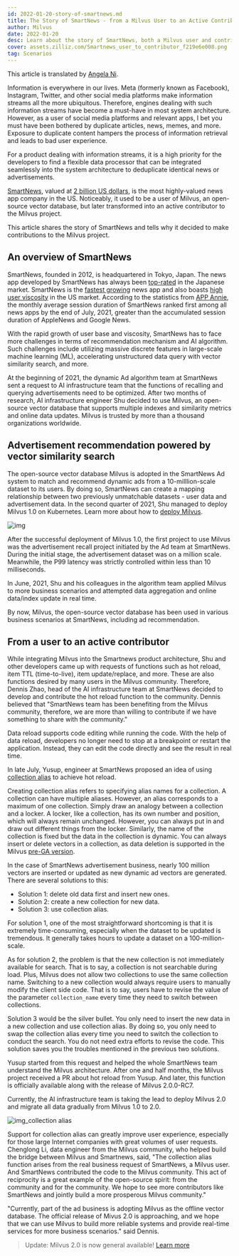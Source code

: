 ```yaml
---
id: 2022-01-20-story-of-smartnews.md
title: The Story of SmartNews - from a Milvus User to an Active Contributor
author: Milvus
date: 2022-01-20
desc: Learn about the story of SmartNews, both a Milvus user and contributor.
cover: assets.zilliz.com/Smartnews_user_to_contributor_f219e6e008.png
tag: Scenarios
---
```


This article is translated by [Angela Ni](https://www.linkedin.com/in/yiyun-n-2aa713163/).


Information is everywhere in our lives. Meta (formerly known as Facebook), Instagram, Twitter, and other social media platforms make information streams all the more ubiquitous. Therefore, engines dealing with such information streams have become a must-have in most system architecture. However, as a user of social media platforms and relevant apps, I bet you must have been bothered by duplicate articles, news, memes, and more. Exposure to duplicate content hampers the process of information retrieval and leads to bad user experience.


For a product dealing with information streams, it is a high priority for the developers to find a flexible data processor that can be integrated seamlessly into the system architecture to deduplicate identical news or advertisements.

[SmartNews](https://www.smartnews.com/en/), valued at [2 billion US dollars](https://techcrunch.com/2021/09/15/news-aggregator-smartnews-raises-230-million-valuing-its-business-at-2-billion/), is the most highly-valued news app company in the US. Noticeably, it used to be a user of Milvus, an open-source vector database, but later transformed into an active contributor to the Milvus project.

This article shares the story of SmartNews and tells why it decided to make contributions to the Milvus project.

## An overview of SmartNews

SmartNews, founded in 2012, is headquartered in Tokyo, Japan. The news app developed by SmartNews has always been [top-rated](https://www.businessinsider.com/guides/smartnews-free-news-app-2018-9) in the Japanese market. SmartNews is the [fastest growing](https://about.smartnews.com/en/2019/06/12/smartnews-builds-global-momentum-with-over-500-us-growth-new-executives-and-three-new-offices/) news app and also boasts [high user viscosity](https://about.smartnews.com/en/2018/07/21/smartnews-reaches-more-than-10-million-monthly-active-users-in-the-united-states-and-japan/) in the US market. According to the statistics from [APP Annie](https://www.appannie.com/en/), the monthly average session duration of SmartNews ranked first among all news apps by the end of July, 2021, greater than the accumulated session duration of AppleNews and Google News.

With the rapid growth of user base and viscosity, SmartNews has to face more challenges in terms of recommendation mechanism and AI algorithm. Such challenges include utilizing massive discrete features in large-scale machine learning (ML), accelerating unstructured data query with vector similarity search, and more.

At the beginning of 2021, the dynamic Ad algorithm team at SmartNews sent a request to AI infrastructure team that the functions of recalling and querying advertisements need to be optimized. After two months of research, AI infrastructure engineer Shu decided to use Milvus, an open-source vector database that supports multiple indexes and similarity metrics and online data updates. Milvus is trusted by more than a thousand organizations worldwide.

## Advertisement recommendation powered by vector similarity search

The open-source vector database Milvus is adopted in the SmartNews Ad system to match and recommend dynamic ads from a 10-milllion-scale dataset to its users. By doing so, SmartNews can create a mapping relationship between two previously unmatchable datasets - user data and advertisement data. In the second quarter of 2021, Shu managed to deploy Milvus 1.0 on Kubernetes. Learn more about how to [deploy Milvus](https://milvus.io/docs).

![img](https://assets.zilliz.com/image1_2a88ed162f.png "Milvus documentation.")

After the successful deployment of Milvus 1.0, the first project to use Milvus was the advertisement recall project initiated by the Ad team at SmartNews. During the initial stage, the advertisement dataset was on a million scale. Meanwhile, the P99 latency was strictly controlled within less than 10 milliseconds.

In June, 2021, Shu and his colleagues in the algorithm team applied Milvus to more business scenarios and attempted data aggregation and online data/index update in real time.

By now, Milvus, the open-source vector database has been used in various business scenarios at SmartNews, including ad recommendation.

## **From a user to an active contributor**

While integrating Milvus into the Smartnews product architecture, Shu and other developers came up with requests of functions such as hot reload, item TTL (time-to-live), item update/replace, and more. These are also functions desired by many users in the Milvus community. Therefore, Dennis Zhao, head of the AI infrastructure team at SmartNews decided to develop and contribute the hot reload function to the community. Dennis believed that "SmartNews team has been benefiting from the Milvus community, therefore, we are more than willing to contribute if we have something to share with the community."

Data reload supports code editing while running the code. With the help of data reload, developers no longer need to stop at a breakpoint or restart the application. Instead, they can edit the code directly and see the result in real time.

In late July, Yusup, engineer at SmartNews proposed an idea of using [collection alias](https://milvus.io/docs/v2.0.x/collection_alias.md?python#Collection-Alias) to achieve hot reload.

Creating collection alias refers to specifying alias names for a collection. A collection can have multiple aliases. However, an alias corresponds to a maximum of one collection. Simply draw an analogy between a collection and a locker. A locker, like a collection, has its own number and position, which will always remain unchanged. However, you can always put in and draw out different things from the locker. Similarly, the name of the collection is fixed but the data in the collection is dynamic. You can always insert or delete vectors in a collection, as data deletion is supported in the Milvus [pre-GA version](https://milvus.io/docs/v2.0.x/release_notes.md#v200-PreGA).

In the case of SmartNews advertisement business, nearly 100 million vectors are inserted or updated as new dynamic ad vectors are generated. There are several solutions to this:

- Solution 1: delete old data first and insert new ones.
- Solution 2: create a new collection for new data.
- Solution 3: use collection alias.

For solution 1, one of the most straightforward shortcoming is that it is extremely time-consuming, especially when the dataset to be updated is tremendous. It generally takes hours to update a dataset on a 100-million-scale.

As for solution 2, the problem is that the new collection is not immediately available for search. That is to say, a collection is not searchable during load. Plus, Milvus does not allow two collections to use the same collection name. Switching to a new collection would always require users to manually modify the client side code. That is to say, users have to revise the value of the parameter `collection_name` every time they need to switch between collections.

Solution 3 would be the silver bullet. You only need to insert the new data in a new collection and use collection alias. By doing so, you only need to swap the collection alias every time you need to switch the collection to conduct the search. You do not need extra efforts to revise the code. This solution saves you the troubles mentioned in the previous two solutions.

Yusup started from this request and helped the whole SmartNews team understand the Milvus architecture. After one and half months, the Milvus project received a PR about hot reload from Yusup. And later, this function is officially available along with the release of Milvus 2.0.0-RC7.

Currently, the AI infrastructure team is taking the lead to deploy Milvus 2.0 and migrate all data gradually from Milvus 1.0 to 2.0.

![img_collection alias](https://assets.zilliz.com/image2_96c064a627.png "Collection alis doc.")


Support for collection alias can greatly improve user experience, especially for those large Internet companies with great volumes of user requests. Chenglong Li, data engineer from the Milvus community, who helped build the bridge between Milvus and Smartnews, said, "The collection alias function arises from the real business request of SmartNews, a Milvus user. And SmartNews contributed the code to the Milvus community. This act of reciprocity is a great example of the open-source spirit: from the community and for the community. We hope to see more contributors like SmartNews and jointly build a more prosperous Milvus community."

"Currently, part of the ad business is adopting Milvus as the offline vector database. The official release of Mivus 2.0 is approaching, and we hope that we can use Milvus to build more reliable systems and provide real-time services for more business scenarios." said Dennis.

> Update: Milvus 2.0 is now general available! [Learn more](2022-1-25-annoucing-general-availability-of-milvus-2-0.md)
